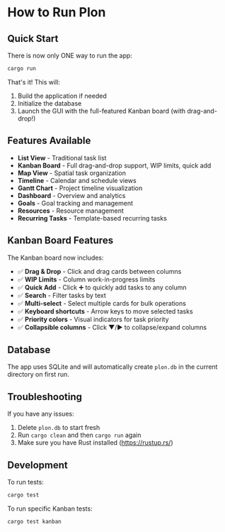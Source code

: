 # How to Run Plon

## Quick Start

There is now only ONE way to run the app:

```bash
cargo run
```

That's it! This will:
1. Build the application if needed
2. Initialize the database
3. Launch the GUI with the full-featured Kanban board (with drag-and-drop!)

## Features Available

- **List View** - Traditional task list
- **Kanban Board** - Full drag-and-drop support, WIP limits, quick add
- **Map View** - Spatial task organization  
- **Timeline** - Calendar and schedule views
- **Gantt Chart** - Project timeline visualization
- **Dashboard** - Overview and analytics
- **Goals** - Goal tracking and management
- **Resources** - Resource management
- **Recurring Tasks** - Template-based recurring tasks

## Kanban Board Features

The Kanban board now includes:
- ✅ **Drag & Drop** - Click and drag cards between columns
- ✅ **WIP Limits** - Column work-in-progress limits
- ✅ **Quick Add** - Click ➕ to quickly add tasks to any column
- ✅ **Search** - Filter tasks by text
- ✅ **Multi-select** - Select multiple cards for bulk operations
- ✅ **Keyboard shortcuts** - Arrow keys to move selected tasks
- ✅ **Priority colors** - Visual indicators for task priority
- ✅ **Collapsible columns** - Click ▼/▶ to collapse/expand columns

## Database

The app uses SQLite and will automatically create `plon.db` in the current directory on first run.

## Troubleshooting

If you have any issues:
1. Delete `plon.db` to start fresh
2. Run `cargo clean` and then `cargo run` again
3. Make sure you have Rust installed (https://rustup.rs/)

## Development

To run tests:
```bash
cargo test
```

To run specific Kanban tests:
```bash
cargo test kanban
```